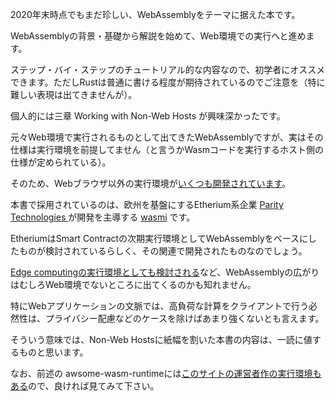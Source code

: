 2020年末時点でもまだ珍しい、WebAssemblyをテーマに据えた本です。

WebAssemblyの背景・基礎から解説を始めて、Web環境での実行へと進めます。

ステップ・バイ・ステップのチュートリアル的な内容なので、初学者にオススメできます。ただしRustは普通に書ける程度が期待されているのでご注意を（特に難しい表現は出てきませんが）。



個人的には三章 Working with Non-Web Hosts が興味深かったです。

元々Web環境で実行されるものとして出てきたWebAssemblyですが、実はその仕様は実行環境を前提してません（と言うかWasmコードを実行するホスト側の仕様が定められている）。

そのため、Webブラウザ以外の実行環境が[いくつも開発されています](https://github.com/appcypher/awesome-wasm-runtimes)。

本書で採用されているのは、欧州を基盤にするEtherium系企業 [Parity Technologies ](https://www.parity.io/)が開発を主導する [wasmi](https://github.com/paritytech/wasmi) です。

EtheriumはSmart Contractの次期実行環境としてWebAssemblyをベースにしたものが検討されているらしく、その関連で開発されたものなのでしょう。




[Edge computingの実行環境としても検討される](https://www.publickey1.jp/blog/19/fastly_ctowebassemblylucet.html)など、WebAssemblyの広がりはむしろWeb環境でないところに出てくるのかも知れません。

特にWebアプリケーションの文脈では、高負荷な計算をクライアントで行う必然性は、プライバシー配慮などのケースを除けばあまり強くないとも言えます。

そういう意味では、Non-Web Hostsに紙幅を割いた本書の内容は、一読に値するものと思います。




なお、前述の awsome-wasm-runtimeには[このサイトの運営者作の実行環境もある](https://github.com/appcypher/awesome-wasm-runtimes#wasmvm-top-1)ので、良ければ見てみて下さい。








